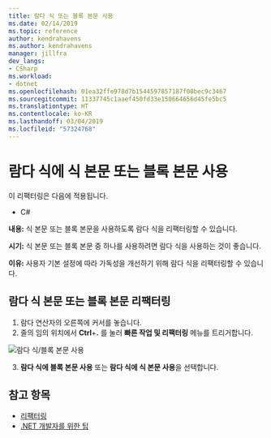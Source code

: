 ```yaml
---
title: 람다 식 또는 블록 본문 사용
ms.date: 02/14/2019
ms.topic: reference
author: kendrahavens
ms.author: kendrahavens
manager: jillfra
dev_langs:
- CSharp
ms.workload:
- dotnet
ms.openlocfilehash: 01ea32ffe978d7b1544597857187f00bec9c3467
ms.sourcegitcommit: 11337745c1aaef450fd33e150664656d45fe5bc5
ms.translationtype: HT
ms.contentlocale: ko-KR
ms.lasthandoff: 03/04/2019
ms.locfileid: "57324768"
---
```

# <a name="use-expression-body-or-block-body-for-lambda-expressions"></a>람다 식에 식 본문 또는 블록 본문 사용

이 리팩터링은 다음에 적용됩니다.

- C#

**내용:** 식 본문 또는 블록 본문을 사용하도록 람다 식을 리팩터링할 수 있습니다.

**시기:** 식 본문 또는 블록 본문 중 하나를 사용하려면 람다 식을 사용하는 것이 좋습니다. 

**이유:** 사용자 기본 설정에 따라 가독성을 개선하기 위해 람다 식을 리팩터링할 수 있습니다.

## <a name="lambda-expression-body-or-block-body-refactoring"></a>람다 식 본문 또는 블록 본문 리팩터링

1. 람다 연산자의 오른쪽에 커서를 놓습니다.
2. 줄의 임의 위치에서 **Ctrl**+**.** 를 눌러 **빠른 작업 및 리팩터링** 메뉴를 트리거합니다.

  ![람다 식/블록 본문 사용](media/block-body-lambda.png)

3. **람다 식에 블록 본문 사용** 또는 **람다 식에 식 본문 사용**을 선택합니다.

## <a name="see-also"></a>참고 항목

- [리팩터링](../refactoring-in-visual-studio.md)
- [.NET 개발자를 위한 팁](../../ide/visual-studio-2017-for-dotnet-developers.md)